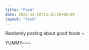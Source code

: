 ```yaml
---
title: "Food"
date: 2022-12-18T13:15:59+08:00
layout: "food"
---
```


Randomly posting about good foods ~   

YUMMY~~~
